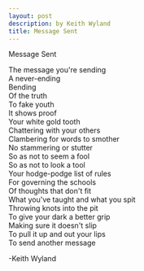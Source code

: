 ```yaml
---
layout: post
description: by Keith Wyland
title: Message Sent
---
```


Message Sent

The message you're sending  
A never-ending  
Bending  
Of the truth  
To fake youth  
It shows proof  
Your white gold tooth  
Chattering with your others  
Clambering for words to smother  
No stammering or stutter  
So as not to seem a fool  
So as not to look a tool  
Your hodge-podge list of rules  
For governing the schools  
Of thoughts that don't fit  
What you've taught and what you spit  
Throwing knots into the pit  
To give your dark a better grip  
Making sure it doesn't slip  
To pull it up and out your lips  
To send another message  

-Keith Wyland
